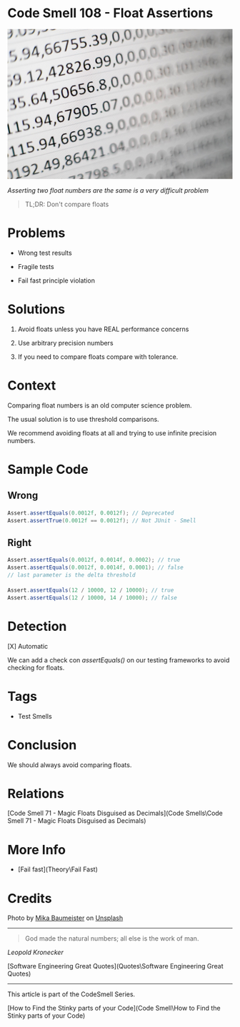 # Code Smell 108 - Float Assertions

![Code Smell 108 - Float Assertions](mika-baumeister-Wpnoqo2plFA-unsplash.jpg)

*Asserting two float numbers are the same is a very difficult problem*

> TL;DR: Don't compare floats

# Problems

- Wrong test results

- Fragile tests

- Fail fast principle violation

# Solutions

1. Avoid floats unless you have REAL performance concerns

2. Use arbitrary precision numbers

3. If you need to compare floats compare with tolerance.

# Context

Comparing float numbers is an old computer science problem.

The usual solution is to use threshold comparisons.

We recommend avoiding floats at all and trying to use infinite precision numbers.

# Sample Code

## Wrong

[Gist Url]: # (https://gist.github.com/mcsee/2fc79af85305eaada328fd324cb38c0d)
```java
Assert.assertEquals(0.0012f, 0.0012f); // Deprecated
Assert.assertTrue(0.0012f == 0.0012f); // Not JUnit - Smell
```

## Right

[Gist Url]: # (https://gist.github.com/mcsee/570958fcfb8e52379b7ddde2389ad6f8)
```java
Assert.assertEquals(0.0012f, 0.0014f, 0.0002); // true
Assert.assertEquals(0.0012f, 0.0014f, 0.0001); // false
// last parameter is the delta threshold

Assert.assertEquals(12 / 10000, 12 / 10000); // true
Assert.assertEquals(12 / 10000, 14 / 10000); // false
```

# Detection

[X] Automatic 

We can add a check con *assertEquals()* on our testing frameworks to avoid checking for floats.

# Tags

- Test Smells

# Conclusion

We should always avoid comparing floats.

# Relations

[Code Smell 71 - Magic Floats Disguised as Decimals](Code Smells\Code Smell 71 - Magic Floats Disguised as Decimals)

# More Info

- [Fail fast](Theory\Fail Fast)

# Credits

Photo by [Mika Baumeister](https://unsplash.com/@mbaumi) on [Unsplash](https://unsplash.com/s/photos/numbers)
  
* * *

> God made the natural numbers; all else is the work of man. 

_Leopold Kronecker_
 
[Software Engineering Great Quotes](Quotes\Software Engineering Great Quotes)

* * *

This article is part of the CodeSmell Series.

[How to Find the Stinky parts of your Code](Code Smell\How to Find the Stinky parts of your Code)